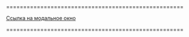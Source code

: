 ====================================================

[Ссылка на модальное окно](https://proksiks.github.io/modal/)

====================================================
